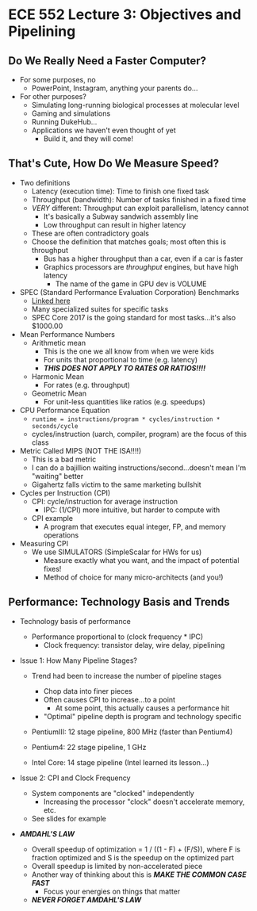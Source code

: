 # ECE 552 Lecture 3: Objectives and Pipelining

## Do We Really Need a Faster Computer?

* For some purposes, no
  * PowerPoint, Instagram, anything your parents do...
* For other purposes?
  * Simulating long-running biological processes at molecular level
  * Gaming and simulations
  * Running DukeHub...
  * Applications we haven't even thought of yet
    * Build it, and they will come!

## That's Cute, How Do We Measure Speed?

* Two definitions
  * Latency (execution time): Time to finish one fixed task
  * Throughput (bandwidth): Number of tasks finished in a fixed time
  * *VERY* different: Throughput can exploit parallelism, latency cannot
    * It's basically a Subway sandwich assembly line
    * Low throughput can result in higher latency
  * These are often contradictory goals
  * Choose the definition that matches goals; most often this is throughput
    * Bus has a higher throughput than a car, even if a car is faster
    * Graphics processors are *throughput* engines, but have high latency
      * The name of the game in GPU dev is VOLUME
* SPEC (Standard Performance Evaluation Corporation) Benchmarks
  * [Linked here](http://www.spec.org)
  * Many specialized suites for specific tasks
  * SPEC Core 2017 is the going standard for most tasks...it's also $1000.00
* Mean Performance Numbers
  * Arithmetic mean
    * This is the one we all know from when we were kids
    * For units that proportional to time (e.g. latency)
    * ***THIS DOES NOT APPLY TO RATES OR RATIOS!!!!***
  * Harmonic Mean
    * For rates (e.g. throughput)
  * Geometric Mean
    * For unit-less quantities like ratios (e.g. speedups)
* CPU Performance Equation
  * `runtime = instructions/program * cycles/instruction * seconds/cycle`
  * cycles/instruction (uarch, compiler, program) are the focus of this class
* Metric Called MIPS (NOT THE ISA!!!!)
  * This is a bad metric
  * I can do a bajillion waiting instructions/second...doesn't mean I'm "waiting" better
  * Gigahertz falls victim to the same marketing bullshit
* Cycles per Instruction (CPI)
  * CPI: cycle/instruction for average instruction
    * IPC: (1/CPI) more intuitive, but harder to compute with
  * CPI example
    * A program that executes equal integer, FP, and memory operations
* Measuring CPI
  * We use SIMULATORS (SimpleScalar for HWs for us)
    * Measure exactly what you want, and the impact of potential fixes!
    * Method of choice for many micro-architects (and you!)

## Performance: Technology Basis and Trends

* Technology basis of performance
  * Performance proportional to (clock frequency * IPC)
    * Clock frequency: transistor delay, wire delay, pipelining

* Issue 1: How Many Pipeline Stages?
  * Trend had been to increase the number of pipeline stages
    * Chop data into finer pieces
    * Often causes CPI to increase...to a point
      * At some point, this actually causes a performance hit
    * "Optimal" pipeline depth is program and technology specific

  * PentiumIII: 12 stage pipeline, 800 MHz (faster than Pentium4)
  * Pentium4: 22 stage pipeline, 1 GHz
  * Intel Core: 14 stage pipeline (Intel learned its lesson...)
* Issue 2: CPI and Clock Frequency
  * System components are "clocked" independently
    * Increasing the processor "clock" doesn't accelerate memory, etc.
  * See slides for example
* ***AMDAHL'S LAW***
  * Overall speedup of optimization = 1 / ((1 - F) + (F/S)), where F is fraction optimized and S is the speedup on the optimized part
  * Overall speedup is limited by non-accelerated piece
  * Another way of thinking about this is ***MAKE THE COMMON CASE FAST***
    * Focus your energies on things that matter
  * ***NEVER FORGET AMDAHL'S LAW***

